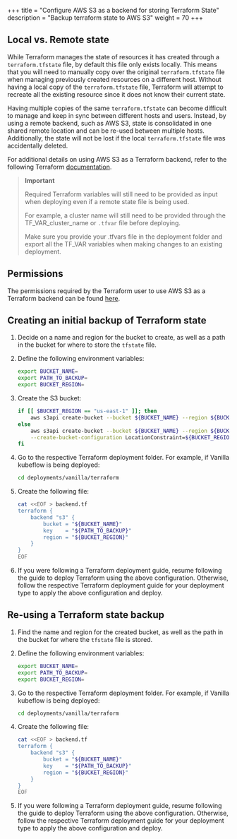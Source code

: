 +++
title = "Configure AWS S3 as a backend for storing Terraform State"
description = "Backup terraform state to AWS S3"
weight = 70
+++

## Local vs. Remote state

While Terraform manages the state of resources it has created through a `terraform.tfstate` file, by default this file only exists locally.
This means that you will need to manually copy over the original `terraform.tfstate` file when managing previously created resources on a different host. Without having a local copy of the `terraform.tfstate` file, Terraform will attempt to recreate all the existing resource since it does not know their current state.

Having multiple copies of the same `terraform.tfstate` can become difficult to manage and keep in sync between different hosts and users.
Instead, by using a remote backend, such as AWS S3, state is consolidated in one shared remote location and can be re-used between multiple hosts. Additionally, the state will not be lost if the local `terraform.tfstate` file was accidentally deleted.

For additional details on using AWS S3 as a Terraform backend, refer to the following Terraform [documentation](https://developer.hashicorp.com/terraform/language/settings/backends/s3#s3).

> **Important**
>
> Required Terraform variables will still need to be provided as input when deploying even if a remote state file is being used.
>
> For example, a cluster name will still need to be provided through the TF_VAR_cluster_name or `.tfvar` file before deploying.
>
> Make sure you provide your .tfvars file in the deployment folder and export all the TF_VAR variables when making changes to an existing deployment.


## Permissions

The permissions required by the Terraform user to use AWS S3 as a Terraform backend can be found [here](https://developer.hashicorp.com/terraform/language/settings/backends/s3#s3-bucket-permissions).

## Creating an initial backup of Terraform state

1. Decide on a name and region for the bucket to create, as well as a path in the bucket for where to store the `tfstate` file.

1. Define the following environment variables:
    ```sh
    export BUCKET_NAME=
    export PATH_TO_BACKUP=
    export BUCKET_REGION=
    ```

1. Create the S3 bucket:
    ```sh
    if [[ $BUCKET_REGION == "us-east-1" ]]; then
        aws s3api create-bucket --bucket ${BUCKET_NAME} --region ${BUCKET_REGION}
    else
        aws s3api create-bucket --bucket ${BUCKET_NAME} --region ${BUCKET_REGION} \
        --create-bucket-configuration LocationConstraint=${BUCKET_REGION}
    fi
    ```

1. Go to the respective Terraform deployment folder. For example, if Vanilla kubeflow is being deployed:
    ```sh
    cd deployments/vanilla/terraform
    ```

1. Create the following file:
    ```sh
    cat <<EOF > backend.tf
    terraform {
        backend "s3" {
            bucket = "${BUCKET_NAME}"
            key    = "${PATH_TO_BACKUP}"
            region = "${BUCKET_REGION}"
        }
    }
    EOF
    ```

1. If you were following a Terraform deployment guide, resume following the guide to deploy Terraform using the above configuration. Otherwise, follow the respective Terraform deployment guide for your deployment type to apply the above configuration and deploy.

## Re-using a Terraform state backup

1. Find the name and region for the created bucket, as well as the path in the bucket for where the `tfstate` file is stored.

1. Define the following environment variables:
    ```sh
    export BUCKET_NAME=
    export PATH_TO_BACKUP=
    export BUCKET_REGION=
    ```

1. Go to the respective Terraform deployment folder. For example, if Vanilla kubeflow is being deployed:
    ```sh
    cd deployments/vanilla/terraform
    ```

1. Create the following file:
    ```sh
    cat <<EOF > backend.tf
    terraform {
        backend "s3" {
            bucket = "${BUCKET_NAME}"
            key    = "${PATH_TO_BACKUP}"
            region = "${BUCKET_REGION}"
        }
    }
    EOF
    ```

1. If you were following a Terraform deployment guide, resume following the guide to deploy Terraform using the above configuration. Otherwise, follow the respective Terraform deployment guide for your deployment type to apply the above configuration and deploy.
